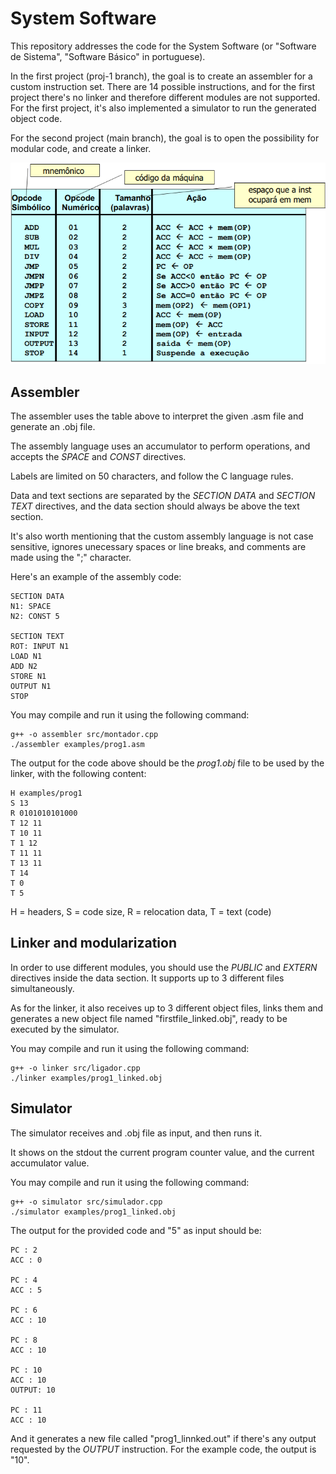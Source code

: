 # System Software

This repository addresses the code for the System Software (or "Software de Sistema", "Software Básico" in portuguese).

In the first project (proj-1 branch), the goal is to create an assembler for a custom instruction set. There are 14 possible instructions, and for the first project there's no linker and therefore different modules are not supported. For the first project, it's also implemented a simulator to run the generated object code.

For the second project (main branch), the goal is to open the possibility for modular code, and create a linker.

![Instruction Set](./instructions.png)

## Assembler

The assembler uses the table above to interpret the given .asm file and generate an .obj file.

The assembly language uses an accumulator to perform operations, and accepts the *SPACE* and *CONST* directives.

Labels are limited on 50 characters, and follow the C language rules. 

Data and text sections are separated by the *SECTION DATA* and *SECTION TEXT* directives, and the data section should always be above the text section.

It's also worth mentioning that the custom assembly language is not case sensitive, ignores unecessary spaces or line breaks, and comments are made using the ";" character. 

Here's an example of the assembly code:

```
SECTION DATA
N1: SPACE
N2: CONST 5

SECTION TEXT
ROT: INPUT N1
LOAD N1
ADD N2
STORE N1
OUTPUT N1
STOP
```

You may compile and run it using the following command:

```
g++ -o assembler src/montador.cpp
./assembler examples/prog1.asm
```

The output for the code above should be the *prog1.obj* file to be used by the linker, with the following content:

```
H examples/prog1
S 13
R 0101010101000
T 12 11 
T 10 11 
T 1 12 
T 11 11 
T 13 11 
T 14 
T 0 
T 5 
```

H = headers,
S = code size,
R = relocation data,
T = text (code)

## Linker and modularization

In order to use different modules, you should use the *PUBLIC* and *EXTERN* directives inside the data section. It supports up to 3 different files simultaneously.

As for the linker, it also receives up to 3 different object files, links them and generates a new object file named "firstfile_linked.obj", ready to be executed by the simulator.

You may compile and run it using the following command:

```
g++ -o linker src/ligador.cpp
./linker examples/prog1_linked.obj
```

## Simulator

The simulator receives and .obj file as input, and then runs it.

It shows on the stdout the current program counter value, and the current accumulator value.

You may compile and run it using the following command:

```
g++ -o simulator src/simulador.cpp
./simulator examples/prog1_linked.obj
```

The output for the provided code and "5" as input should be:

```
PC : 2
ACC : 0

PC : 4
ACC : 5

PC : 6
ACC : 10

PC : 8
ACC : 10

PC : 10
ACC : 10
OUTPUT: 10

PC : 11
ACC : 10
```

And it generates a new file called "prog1_linnked.out" if there's any output requested by the *OUTPUT* instruction. For the example code, the output is "10".
